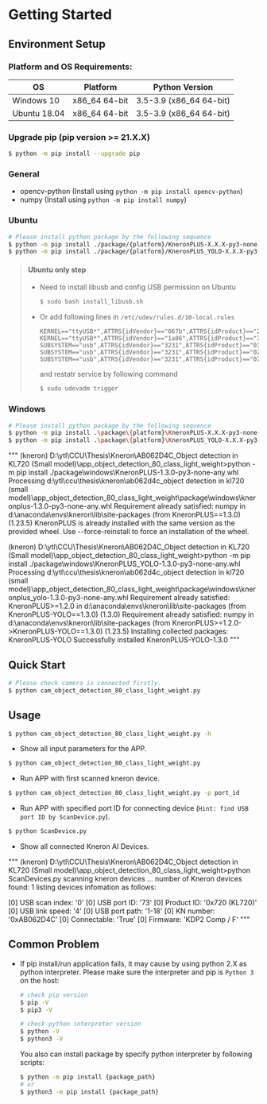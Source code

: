 # Getting Started

## Environment Setup

### Platform and OS Requirements:

| OS                       | Platform      | Python Version          |
|--------------------------|---------------|-------------------------|
| Windows 10               | x86_64 64-bit | 3.5-3.9 (x86_64 64-bit) |
| Ubuntu 18.04             | x86_64 64-bit | 3.5-3.9 (x86_64 64-bit) |

### Upgrade pip (pip version >= 21.X.X)

```bash
$ python -m pip install --upgrade pip
```

### General

* opencv-python (Install using `python -m pip install opencv-python`)
* numpy (Install using `python -m pip install numpy`)

### Ubuntu

```bash
# Please install python package by the following sequence
$ python -m pip install ./package/{platform}/KneronPLUS-X.X.X-py3-none-any.whl
$ python -m pip install ./package/{platform}/KneronPLUS_YOLO-X.X.X-py3-none-any.whl
```

> #### Ubuntu only step
> * Need to install libusb and config USB permission on Ubuntu 
>   ```bash
>   $ sudo bash install_libusb.sh
>   ```
> * Or add following lines in `/etc/udev/rules.d/10-local.rules`
>   ```text
>   KERNEL=="ttyUSB*",ATTRS{idVendor}=="067b",ATTRS{idProduct}=="2303",MODE="0777",SYMLINK+="kneron_uart"
>   KERNEL=="ttyUSB*",ATTRS{idVendor}=="1a86",ATTRS{idProduct}=="7523",MODE="0777",SYMLINK+="kneron_pwr"
>   SUBSYSTEM=="usb",ATTRS{idVendor}=="3231",ATTRS{idProduct}=="0100",MODE="0666"
>   SUBSYSTEM=="usb",ATTRS{idVendor}=="3231",ATTRS{idProduct}=="0200",MODE="0666"
>   SUBSYSTEM=="usb",ATTRS{idVendor}=="3231",ATTRS{idProduct}=="0720",MODE="0666"
>   ```
>   and restatr service by following command
>   ```bash
>   $ sudo udevadm trigger
>   ```

### Windows

```bash
# Please install python package by the following sequence
$ python -m pip install .\package\{platform}\KneronPLUS-X.X.X-py3-none-any.whl
$ python -m pip install .\package\{platform}\KneronPLUS_YOLO-X.X.X-py3-none-any.whl
```

"""
(kneron) D:\ytl\CCU\Thesis\Kneron\AB062D4C_Object detection in KL720 (Small model)\app_object_detection_80_class_light_weight>python -m pip install ./package\windows\KneronPLUS-1.3.0-py3-none-any.whl
Processing d:\ytl\ccu\thesis\kneron\ab062d4c_object detection in kl720 (small model)\app_object_detection_80_class_light_weight\package\windows\kneronplus-1.3.0-py3-none-any.whl
Requirement already satisfied: numpy in d:\anaconda\envs\kneron\lib\site-packages (from KneronPLUS==1.3.0) (1.23.5)
KneronPLUS is already installed with the same version as the provided wheel. Use --force-reinstall to force an installation of the wheel.

(kneron) D:\ytl\CCU\Thesis\Kneron\AB062D4C_Object detection in KL720 (Small model)\app_object_detection_80_class_light_weight>python -m pip install ./package\windows\KneronPLUS_YOLO-1.3.0-py3-none-any.whl
Processing d:\ytl\ccu\thesis\kneron\ab062d4c_object detection in kl720 (small model)\app_object_detection_80_class_light_weight\package\windows\kneronplus_yolo-1.3.0-py3-none-any.whl
Requirement already satisfied: KneronPLUS>=1.2.0 in d:\anaconda\envs\kneron\lib\site-packages (from KneronPLUS-YOLO==1.3.0) (1.3.0)
Requirement already satisfied: numpy in d:\anaconda\envs\kneron\lib\site-packages (from KneronPLUS>=1.2.0->KneronPLUS-YOLO==1.3.0) (1.23.5)
Installing collected packages: KneronPLUS-YOLO
Successfully installed KneronPLUS-YOLO-1.3.0
"""

## Quick Start

```bash
# Please check camera is connected firstly.
$ python cam_object_detection_80_class_light_weight.py
```

## Usage

```bash
$ python cam_object_detection_80_class_light_weight.py -h
```

* Show all input parameters for the APP.

```bash
$ python cam_object_detection_80_class_light_weight.py
```

* Run APP with first scanned kneron device.

```bash
$ python cam_object_detection_80_class_light_weight.py -p port_id
```

* Run APP with  specified port ID for connecting device (`Hint: find USB port ID by ScanDevice.py`).

```bash
$ python ScanDevice.py
```

* Show all connected Kneron AI Devices.

"""
(kneron) D:\ytl\CCU\Thesis\Kneron\AB062D4C_Object detection in KL720 (Small model)\app_object_detection_80_class_light_weight>python ScanDevices.py
scanning kneron devices ...
number of Kneron devices found: 1
listing devices infomation as follows:

[0] USB scan index: '0'
[0] USB port ID: '73'
[0] Product ID: '0x720 (KL720)'
[0] USB link speed: '4'
[0] USB port path: '1-18'
[0] KN number: '0xAB062D4C'
[0] Connectable: 'True'
[0] Firmware: 'KDP2 Comp / F'
"""

## Common Problem
* If pip install/run application fails, it may cause by using python 2.X as python interpreter. Please make sure the interpreter and pip is `Python 3` on the host:
    ```bash
    # check pip version
    $ pip -V
    $ pip3 -V

    # check python interpreter version
    $ python -V
    $ python3 -V
    ```

    You also can install package by specify python interpreter by following scripts:
    ```bash
    $ python -m pip install {package_path}
    # or
    $ python3 -m pip install {package_path}
    ```